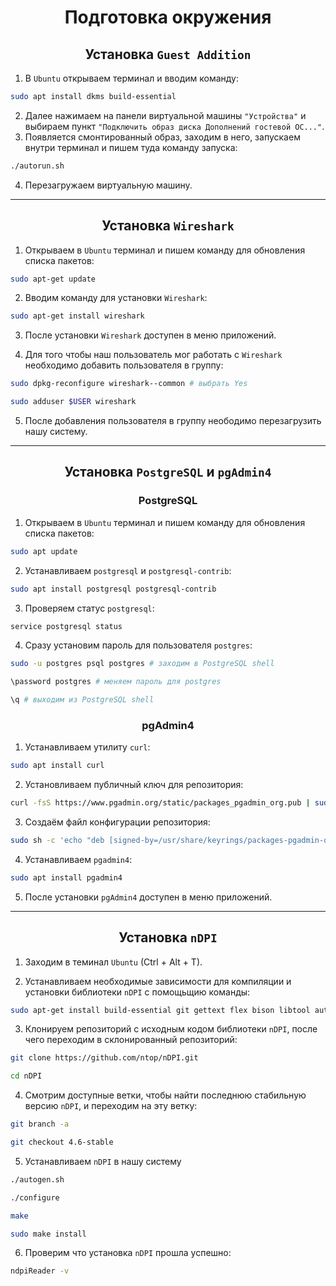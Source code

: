 <h1 align="center">Подготовка окружения</h1>

<h2 align="center">Установка <code>Guest Addition</code></h2>

1. В `Ubuntu` открываем терминал и вводим команду:
```bash
sudo apt install dkms build-essential
```
2. Далее нажимаем на панели виртуальной машины `"Устройства"` и выбираем пункт `"Подключить образ диска Дополнений гостевой ОС..."`.
3. Появляется смонтированный образ, заходим в него, запускаем внутри терминал и пишем туда команду запуска:
```bash
./autorun.sh
```

4. Перезагружаем виртуальную машину.

---

<h2 align="center">Установка <code>Wireshark</code></h2>

1. Открываем в `Ubuntu` терминал и пишем команду для обновления списка пакетов:
```bash
sudo apt-get update 
```
2. Вводим команду  для установки `Wireshark`:
```bash
sudo apt-get install wireshark
```
3. После установки `Wireshark` доступен в меню приложений. 

4. Для того чтобы наш пользователь мог работать с `Wireshark` необходимо добавить пользователя в группу:
```bash
sudo dpkg-reconfigure wireshark--common # выбрать Yes
```
```bash
sudo adduser $USER wireshark
```
5. После добавления пользователя в группу неободимо перезагрузить нашу систему.

---

<h2 align="center">Установка <code>PostgreSQL</code> и <code>pgAdmin4</code></h2>

<h3 align="center">PostgreSQL</h3>

1. Открываем в `Ubuntu` терминал и пишем команду для обновления списка пакетов:
```bash
sudo apt update
```
2. Устанавливаем `postgresql` и `postgresql-contrib`:
```bash
sudo apt install postgresql postgresql-contrib
```
3. Проверяем статус `postgresql`:
```bash
service postgresql status
```
4. Сразу установим пароль для пользователя `postgres`:
```bash
sudo -u postgres psql postgres # заходим в PostgreSQL shell
```
```bash
\password postgres # меняем пароль для postgres
```
```bash
\q # выходим из PostgreSQL shell
```



<h3 align="center">pgAdmin4</h3>

1. Устанавливаем утилиту `curl`:
```bash
sudo apt install curl
```
2. Установливаем публичный ключ для репозитория:
```bash
curl -fsS https://www.pgadmin.org/static/packages_pgadmin_org.pub | sudo gpg --dearmor -o /usr/share/keyrings/packages-pgadmin-org.gpg
```
3. Создаём файл конфигурации репозитория:
```bash
sudo sh -c 'echo "deb [signed-by=/usr/share/keyrings/packages-pgadmin-org.gpg] https://ftp.postgresql.org/pub/pgadmin/pgadmin4/apt/$(lsb_release -cs) pgadmin4 main" > /etc/apt/sources.list.d/pgadmin4.list && apt update'
```
4. Устанавливаем `pgadmin4`:
```bash
sudo apt install pgadmin4
```
5. После установки `pgAdmin4` доступен в меню приложений. 

---

<h2 align="center">Установка <code>nDPI</code></h2>

1. Заходим в теминал `Ubuntu` (Ctrl + Alt + T).

2. Устанавливаем необходимые зависимости для компиляции и установки библиотеки `nDPI` с помощьщию команды:
```bash
sudo apt-get install build-essential git gettext flex bison libtool autoconf automake pkg-config libpcap-dev libjson-c-dev libnuma-dev libpcre2-dev libmaxminddb-dev librrd-dev
```
3. Клонируем репозиторий с исходным кодом библиотеки `nDPI`, после чего переходим в склонированный репозиторий:
```bash
git clone https://github.com/ntop/nDPI.git
```
```bash
cd nDPI
```
4. Смотрим доступные ветки, чтобы найти последнюю стабильную версию `nDPI`, и переходим на эту ветку:
```bash
git branch -a
```
```bash
git checkout 4.6-stable
```
5. Устанавливаем `nDPI` в нашу систему
```bash
./autogen.sh
```
```bash
./configure
```
```bash
make
```
```bash
sudo make install
```
6. Проверим что установка `nDPI` прошла успешно:
```bash
ndpiReader -v
```

